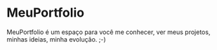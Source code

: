 # MeuPortfolio
MeuPortfolio é um espaço para você me conhecer, ver meus projetos, minhas ideias, minha evolução. ;-)

